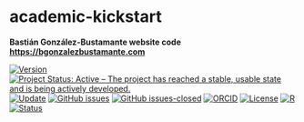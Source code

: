 # academic-kickstart
**Bastián González-Bustamante website code** \
**https://bgonzalezbustamante.com**

[![Version](https://img.shields.io/badge/version-v3.12.7-blue.svg)](CHANGELOG.md) [![Project Status: Active – The project has reached a stable, usable state and is being actively developed.](https://www.repostatus.org/badges/latest/active.svg)](STATUS.md) [![Update](https://img.shields.io/badge/latest%20release-March%202022-orange.svg)](https://bgonzalezbustamante.com/) [![GitHub issues](https://img.shields.io/github/issues/bgonzalezbustamante/academic-kickstart.svg)](https://github.com/bgonzalezbustamante/academic-kickstart/issues/) [![GitHub issues-closed](https://img.shields.io/github/issues-closed/bgonzalezbustamante/academic-kickstart.svg)](https://github.com/bgonzalezbustamante/academic-kickstart/issues?q=is%3Aissue+is%3Aclosed) [![ORCID](https://img.shields.io/badge/ORCID%20iD-0000--0003--1510--6820-brightgreen.svg)](http://orcid.org/0000-0003-1510-6820) [![License](https://img.shields.io/badge/license-MIT-black)](LICENSE.md) [![R](https://img.shields.io/badge/made%20with-R%20v4.1.0-1f425f.svg)](https://cran.r-project.org/) [![Status](https://img.shields.io/website-up-down-green-red/http/bgonzalezbustamante.com.svg)](https://bgonzalezbustamante.com/)
